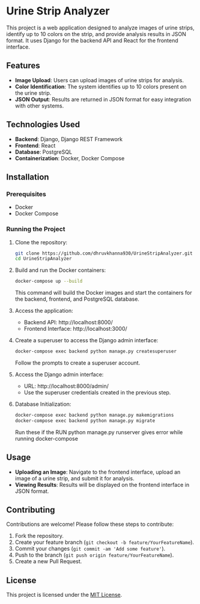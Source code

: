 # Urine Strip Analyzer

This project is a web application designed to analyze images of urine strips, identify up to 10 colors on the strip, and provide analysis results in JSON format. It uses Django for the backend API and React for the frontend interface.

## Features

- **Image Upload**: Users can upload images of urine strips for analysis.
- **Color Identification**: The system identifies up to 10 colors present on the urine strip.
- **JSON Output**: Results are returned in JSON format for easy integration with other systems.

## Technologies Used

- **Backend**: Django, Django REST Framework
- **Frontend**: React
- **Database**: PostgreSQL
- **Containerization**: Docker, Docker Compose

## Installation

### Prerequisites

- Docker
- Docker Compose

### Running the Project

1. Clone the repository:

   ```bash
   git clone https://github.com/dhruvkhanna930/UrineStripAnalyzer.git
   cd UrineStripAnalyzer
   ```

2. Build and run the Docker containers:

   ```bash
   docker-compose up --build
   ```

   This command will build the Docker images and start the containers for the backend, frontend, and PostgreSQL database.

3. Access the application:

   - Backend API: http://localhost:8000/
   - Frontend Interface: http://localhost:3000/

4. Create a superuser to access the Django admin interface:

   ```bash
   docker-compose exec backend python manage.py createsuperuser
   ```

   Follow the prompts to create a superuser account.

5. Access the Django admin interface:

   - URL: http://localhost:8000/admin/
   - Use the superuser credentials created in the previous step.

6. Database Initialization:
    ```bash
   docker-compose exec backend python manage.py makemigrations
   docker-compose exec backend python manage.py migrate
    ```
    Run these if the RUN python manage.py runserver gives error while running docker-compose

## Usage

- **Uploading an Image**: Navigate to the frontend interface, upload an image of a urine strip, and submit it for analysis.
- **Viewing Results**: Results will be displayed on the frontend interface in JSON format.

## Contributing

Contributions are welcome! Please follow these steps to contribute:

1. Fork the repository.
2. Create your feature branch (`git checkout -b feature/YourFeatureName`).
3. Commit your changes (`git commit -am 'Add some feature'`).
4. Push to the branch (`git push origin feature/YourFeatureName`).
5. Create a new Pull Request.

## License

This project is licensed under the [MIT License](LICENSE).

